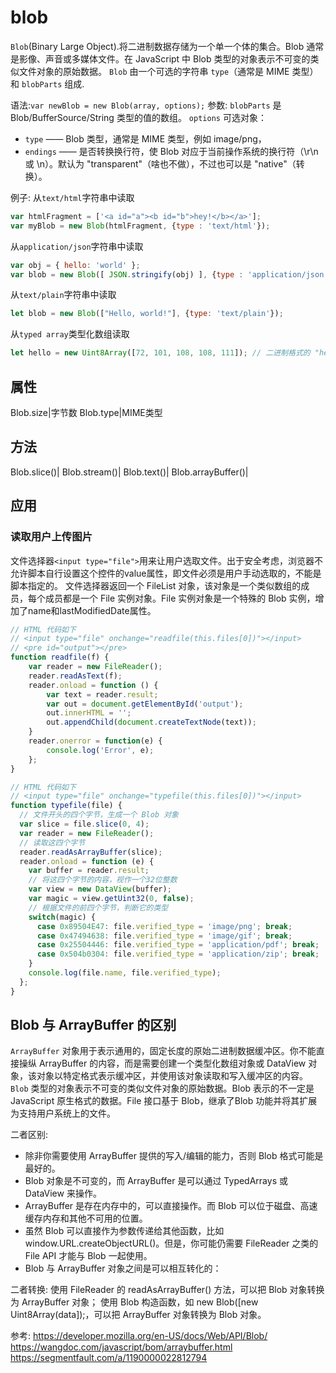 # blob


`Blob`(Binary Large Object).将二进制数据存储为一个单一个体的集合。Blob 通常是影像、声音或多媒体文件。在 JavaScript 中 Blob 类型的对象表示不可变的类似文件对象的原始数据。
`Blob` 由一个可选的字符串 `type`（通常是 MIME 类型）和 `blobParts` 组成.


语法:`var newBlob = new Blob(array, options);`
参数:
`blobParts` 是 Blob/BufferSource/String 类型的值的数组。
`options` 可选对象：
- `type` —— Blob 类型，通常是 MIME 类型，例如 image/png，
- `endings` —— 是否转换换行符，使 Blob 对应于当前操作系统的换行符（\r\n 或 \n）。默认为 "transparent"（啥也不做），不过也可以是 "native"（转换）。



例子:
从`text/html`字符串中读取
```js
var htmlFragment = ['<a id="a"><b id="b">hey!</b></a>'];
var myBlob = new Blob(htmlFragment, {type : 'text/html'});
```
从`application/json`字符串中读取
```js
var obj = { hello: 'world' };
var blob = new Blob([ JSON.stringify(obj) ], {type : 'application/json'});
```
从`text/plain`字符串中读取
```js
let blob = new Blob(["Hello, world!"], {type: 'text/plain'});
```
从`typed array`类型化数组读取
```js
let hello = new Uint8Array([72, 101, 108, 108, 111]); // 二进制格式的 "hello"
```


## 属性
Blob.size|字节数
Blob.type|MIME类型


## 方法
Blob.slice()|
Blob.stream()|
Blob.text()|
Blob.arrayBuffer()|

## 应用
### 读取用户上传图片
文件选择器`<input type="file">`用来让用户选取文件。出于安全考虑，浏览器不允许脚本自行设置这个控件的value属性，即文件必须是用户手动选取的，不能是脚本指定的。
文件选择器返回一个 FileList 对象，该对象是一个类似数组的成员，每个成员都是一个 File 实例对象。File 实例对象是一个特殊的 Blob 实例，增加了name和lastModifiedDate属性。

```js
// HTML 代码如下
// <input type="file" onchange="readfile(this.files[0])"></input>
// <pre id="output"></pre>
function readfile(f) {
    var reader = new FileReader();
    reader.readAsText(f);
    reader.onload = function () {
        var text = reader.result;
        var out = document.getElementById('output');
        out.innerHTML = '';
        out.appendChild(document.createTextNode(text));
    }
    reader.onerror = function(e) {
        console.log('Error', e);
    };
}
```

```js
// HTML 代码如下
// <input type="file" onchange="typefile(this.files[0])"></input>
function typefile(file) {
  // 文件开头的四个字节，生成一个 Blob 对象
  var slice = file.slice(0, 4);
  var reader = new FileReader();
  // 读取这四个字节
  reader.readAsArrayBuffer(slice);
  reader.onload = function (e) {
    var buffer = reader.result;
    // 将这四个字节的内容，视作一个32位整数
    var view = new DataView(buffer);
    var magic = view.getUint32(0, false);
    // 根据文件的前四个字节，判断它的类型
    switch(magic) {
      case 0x89504E47: file.verified_type = 'image/png'; break;
      case 0x47494638: file.verified_type = 'image/gif'; break;
      case 0x25504446: file.verified_type = 'application/pdf'; break;
      case 0x504b0304: file.verified_type = 'application/zip'; break;
    }
    console.log(file.name, file.verified_type);
  };
}
```

## Blob 与 ArrayBuffer 的区别
`ArrayBuffer` 对象用于表示通用的，固定长度的原始二进制数据缓冲区。你不能直接操纵 ArrayBuffer 的内容，而是需要创建一个类型化数组对象或 DataView 对象，该对象以特定格式表示缓冲区，并使用该对象读取和写入缓冲区的内容。
`Blob` 类型的对象表示不可变的类似文件对象的原始数据。Blob 表示的不一定是 JavaScript 原生格式的数据。File 接口基于 Blob，继承了Blob 功能并将其扩展为支持用户系统上的文件。

二者区别:
- 除非你需要使用 ArrayBuffer 提供的写入/编辑的能力，否则 Blob 格式可能是最好的。
- Blob 对象是不可变的，而 ArrayBuffer 是可以通过 TypedArrays 或 DataView 来操作。
- ArrayBuffer 是存在内存中的，可以直接操作。而 Blob 可以位于磁盘、高速缓存内存和其他不可用的位置。
- 虽然 Blob 可以直接作为参数传递给其他函数，比如 window.URL.createObjectURL()。但是，你可能仍需要 FileReader 之类的 File API 才能与 Blob 一起使用。
- Blob 与 ArrayBuffer 对象之间是可以相互转化的：

二者转换:
使用 FileReader 的 readAsArrayBuffer() 方法，可以把 Blob 对象转换为 ArrayBuffer 对象；
使用 Blob 构造函数，如 new Blob([new Uint8Array(data]);，可以把 ArrayBuffer 对象转换为 Blob 对象。

参考:
https://developer.mozilla.org/en-US/docs/Web/API/Blob/
https://wangdoc.com/javascript/bom/arraybuffer.html
https://segmentfault.com/a/1190000022812794
